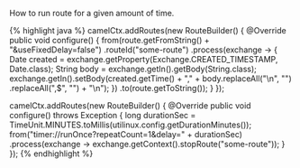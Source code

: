 
How to run route for a given amount of time.

{% highlight java %}
camelCtx.addRoutes(new RouteBuilder() {
    @Override
    public void configure() {
        from(route.getFromString() + "&useFixedDelay=false")
            .routeId("some-route")
            .process(exchange -> {
                Date created = exchange.getProperty(Exchange.CREATED_TIMESTAMP, Date.class);
                String body = exchange.getIn().getBody(String.class);
                exchange.getIn().setBody(created.getTime() + "," +
                    body.replaceAll("\\n", "")
                        .replaceAll(",$", "") + "\n");
            })
            .to(route.getToString());
    }
});

camelCtx.addRoutes(new RouteBuilder() {
    @Override
    public void configure() throws Exception {
        long durationSec = TimeUnit.MINUTES.toMillis(utilinux.config.getDurationMinutes());
        from("timer://runOnce?repeatCount=1&delay=" + durationSec)
            .process(exchange -> exchange.getContext().stopRoute("some-route"));
    }
});
{% endhighlight %}